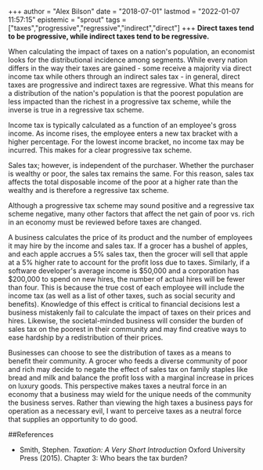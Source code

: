 +++
author = "Alex Bilson"
date = "2018-07-01"
lastmod = "2022-01-07 11:57:15"
epistemic = "sprout"
tags = ["taxes","progressive","regressive","indirect","direct"]
+++
**Direct taxes tend to be progressive, while indirect taxes tend to be regressive.**

When calculating the impact of taxes on a nation's population, an economist looks for the distributional incidence among segments. While every nation differs in the way their taxes are gained - some receive a majority via direct income tax while others through an indirect sales tax - in general, direct taxes are progressive and indirect taxes are regressive. What this means for a distribution of the nation's population is that the poorest population are less impacted than the richest in a progressive tax scheme, while the inverse is true in a regressive tax scheme.

Income tax is typically calculated as a function of an employee's gross income. As income rises, the employee enters a new tax bracket with a higher percentage. For the lowest income bracket, no income tax may be incurred. This makes for a clear progressive tax scheme.

Sales tax; however, is independent of the purchaser. Whether the purchaser is wealthy or poor, the sales tax remains the same. For this reason, sales tax affects the total disposable income of the poor at a higher rate than the wealthy and is therefore a regressive tax scheme.

Although a progressive tax scheme may sound positive and a regressive tax scheme negative, many other factors that affect the net gain of poor vs. rich in an economy must be reviewed before taxes are changed.

A business calculates the price of its product and the number of employees it may hire by the income and sales tax. If a grocer has a bushel of apples, and each apple accrues a 5% sales tax, then the grocer will sell that apple at a 5% higher rate to account for the profit loss due to taxes. Similarly, if a software developer's average income is $50,000 and a corporation has $200,000 to spend on new hires, the number of actual hires will be fewer than four. This is because the true cost of each employee will include the income tax (as well as a list of other taxes, such as social security and benefits). Knowledge of this effect is critical to financial decisions lest a business mistakenly fail to calculate the impact of taxes on their prices and hires. Likewise, the societal-minded business will consider the burden of sales tax on the poorest in their community and may find creative ways to ease hardship by a redistribution of their prices.

Businesses can choose to see the distribution of taxes as a means to benefit their community. A grocer who feeds a diverse community of poor and rich may decide to negate the effect of sales tax on family staples like bread and milk and balance the profit loss with a marginal increase in prices on luxury goods. This perspective makes taxes a neutral force in an economy that a business may wield for the unique needs of the community the business serves. Rather than viewing the high taxes a business pays for operation as a necessary evil, I want to perceive taxes as a neutral force that supplies an opportunity to do good.

##References

- Smith, Stephen. _Taxation: A Very Short Introduction_ Oxford University Press (2015). Chapter 3: Who bears the tax burden?
